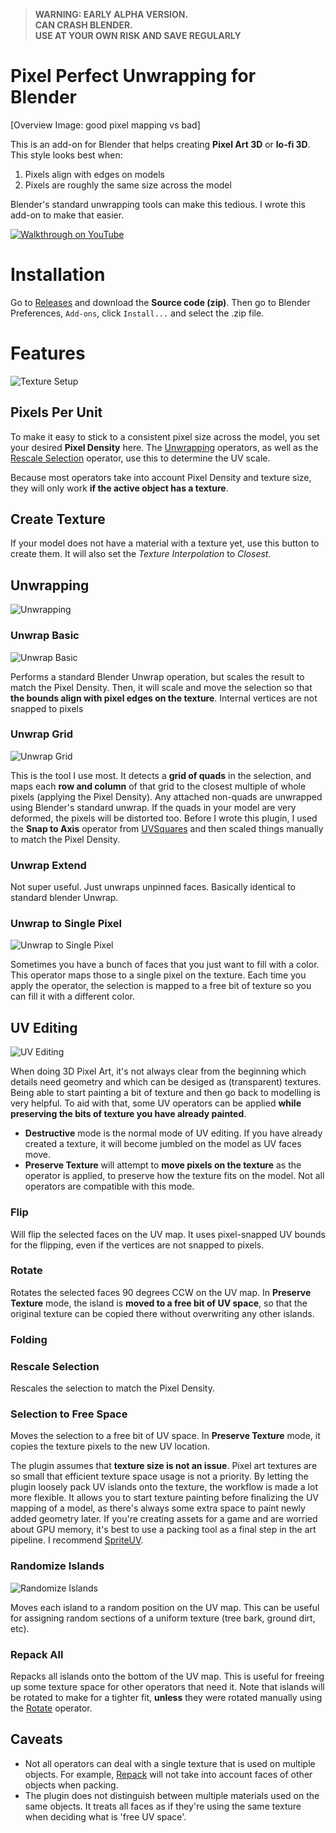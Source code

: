 >   __WARNING: EARLY ALPHA VERSION.__  
    __CAN CRASH BLENDER.__  
    __USE AT YOUR OWN RISK AND SAVE REGULARLY__  


# Pixel Perfect Unwrapping for Blender

[Overview Image: good pixel mapping vs bad]

This is an add-on for Blender that helps creating **Pixel Art 3D** or **lo-fi 3D**. This style looks best when:

1. Pixels align with edges on models
2. Pixels are roughly the same size across the model

Blender's standard unwrapping tools can make this tedious. I wrote this add-on to make that easier.


[![Walkthrough on YouTube](https://user-images.githubusercontent.com/271730/224333278-0fdfa82c-cd5d-4601-a2b8-563e29f4f493.png)](https://youtu.be/9ao1PM7GTS8)



# Installation

Go to [Releases](https://github.com/noio/pixpaint/releases/latest) and download the **Source code (zip)**. Then go to Blender Preferences, `Add-ons`, click `Install...` and select the .zip file.

# Features

![Texture Setup](docs/texture_setup.png)

## Pixels Per Unit

To make it easy to stick to a consistent pixel size across the model, you set your desired **Pixel Density** here. The [Unwrapping](#unwrapping) operators, as well as the [Rescale Selection](#rescale-selection) operator, use this to determine the UV scale.

Because most operators take into account Pixel Density and texture size, they will only work **if the active object has a texture**.

## Create Texture

If your model does not have a material with a texture yet, use this button to create them. It will also set the *Texture Interpolation* to *Closest*.

## Unwrapping

![Unwrapping](docs/unwrapping.png)

### Unwrap Basic

![Unwrap Basic](docs/unwrap_basic.png)

Performs a standard Blender Unwrap operation, but scales the result to match the Pixel Density. Then, it will scale and move the selection so that **the bounds align with pixel edges on the texture**. Internal vertices are not snapped to pixels

### Unwrap Grid

![Unwrap Grid](docs/unwrap_grid.png)

This is the tool I use most. It detects a **grid of quads** in the selection, and maps each **row and column** of that grid to the closest multiple of whole pixels (applying the Pixel Density). Any attached non-quads are unwrapped using Blender's standard unwrap. If the quads in your model are very deformed, the pixels will be distorted too. Before I wrote this plugin, I used the **Snap to Axis** operator from [UVSquares](https://www.blendermarket.com/products/uv-squares) and then scaled things manually to match the Pixel Density.

### Unwrap Extend

Not super useful. Just unwraps unpinned faces. Basically identical to standard blender Unwrap.

### Unwrap to Single Pixel

![Unwrap to Single Pixel](docs/unwrap_to_single_pixel.png)

Sometimes you have a bunch of faces that you just want to fill with a color. This operator maps those to a single pixel on the texture. Each time you apply the operator, the selection is mapped to a free bit of texture so you can fill it with a different color.

## UV Editing

![UV Editing](docs/uv_editing.png)

When doing 3D Pixel Art, it's not always clear from the beginning which details need geometry and which can be desiged as (transparent) textures. Being able to start painting a bit of texture and then go back to modelling is very helpful. To aid with that, some UV operators can be applied **while preserving the bits of texture you have already painted**.

 - **Destructive** mode is the normal mode of UV editing. If you have already created a texture, it will become jumbled on the model as UV faces move. 
 - **Preserve Texture** will attempt to **move pixels on the texture** as the operator is applied, to preserve how the texture fits on the model. Not all operators are compatible with this mode. 


### Flip

Will flip the selected faces on the UV map. It uses pixel-snapped UV bounds for the flipping, even if the vertices are not snapped to pixels.

### Rotate

Rotates the selected faces 90 degrees CCW on the UV map. In **Preserve Texture** mode, the island is **moved to a free bit of UV space**, so that the original texture can be copied there without overwriting any other islands.

### Folding

### Rescale Selection

Rescales the selection to match the Pixel Density.

### Selection to Free Space

Moves the selection to a free bit of UV space. In **Preserve Texture** mode, it copies the texture pixels to the new UV location. 

The plugin assumes that **texture size is not an issue**. Pixel art textures are so small that efficient texture space usage is not a priority. By letting the plugin loosely pack UV islands onto the texture, the workflow is made a lot more flexible. It allows you to start texture painting before finalizing the UV mapping of a model, as there's always some extra space to paint newly added geometry later. If you're creating assets for a game and are worried about GPU memory, it's best to use a packing tool as a final step in the art pipeline. I recommend [SpriteUV](https://www.spriteuv.com).

### Randomize Islands

![Randomize Islands](docs/randomize_islands.png)

Moves each island to a random position on the UV map. This can be useful for assigning random sections of a uniform texture (tree bark, ground dirt, etc).

### Repack All

Repacks all islands onto the bottom of the UV map. This is useful for freeing up some texture space for other operators that need it. Note that islands will be rotated to make for a tighter fit, **unless** they were rotated manually using the [Rotate](#rotate) operator.

## Caveats

 - Not all operators can deal with a single texture that is used on multiple objects. For example, [Repack](#repack-all) will not take into account faces of other objects when packing.
 - The plugin does not distinguish between multiple materials used on the same objects. It treats all faces as if they're using the same texture when deciding what is 'free UV space'.